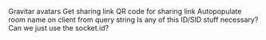 Gravitar avatars
Get sharing link
QR code for sharing link
Autopopulate room name on client from query string
Is any of this ID/SID stuff necessary? Can we just use the socket.id?
